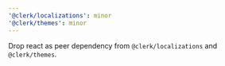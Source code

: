 ```yaml
---
'@clerk/localizations': minor
'@clerk/themes': minor
---
```


Drop react as peer dependency from `@clerk/localizations` and `@clerk/themes`.
